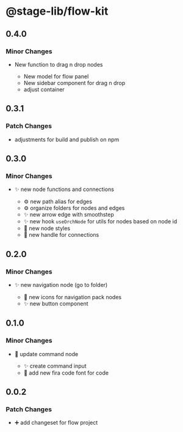 # @stage-lib/flow-kit

## 0.4.0

### Minor Changes

- New function to drag n drop nodes

  - New model for flow panel
  - New sidebar component for drag n drop
  - adjust container

## 0.3.1

### Patch Changes

- adjustments for build and publish on npm

## 0.3.0

### Minor Changes

- ✨ new node functions and connections

  - ⚙️ new path alias for edges
  - ⚙️ organize folders for nodes and edges
  - ✨ new arrow edge with smoothstep
  - ✨ new hook `useOrchNode` for utils for nodes based on node id
  - 💄 new node styles
  - 🎨 new handle for connections

## 0.2.0

### Minor Changes

- ✨ new navigation node (go to folder)

  - 🍱 new icons for navigation pack nodes
  - ✨ new button component

## 0.1.0

### Minor Changes

- 🎨 update command node

  - ✨ create command input
  - 🍱 add new fira code font for code

## 0.0.2

### Patch Changes

- ➕ add changeset for flow project
